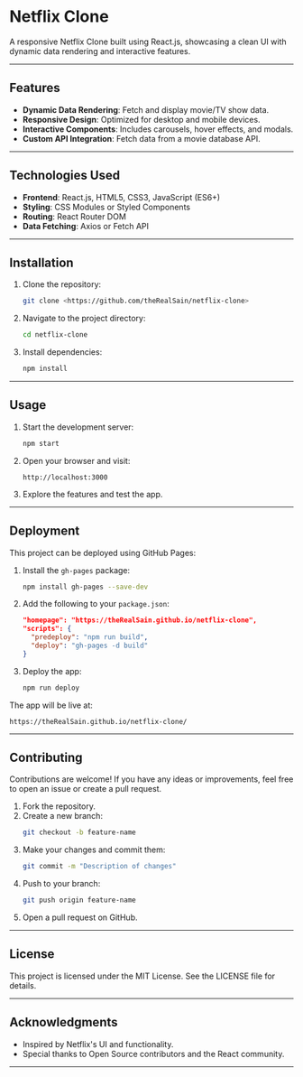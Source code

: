# Netflix Clone

A responsive Netflix Clone built using React.js, showcasing a clean UI with dynamic data rendering and interactive features.

---

## Features
- **Dynamic Data Rendering**: Fetch and display movie/TV show data.
- **Responsive Design**: Optimized for desktop and mobile devices.
- **Interactive Components**: Includes carousels, hover effects, and modals.
- **Custom API Integration**: Fetch data from a movie database API.

---

## Technologies Used
- **Frontend**: React.js, HTML5, CSS3, JavaScript (ES6+)
- **Styling**: CSS Modules or Styled Components
- **Routing**: React Router DOM
- **Data Fetching**: Axios or Fetch API

---

## Installation

1. Clone the repository:
   ```bash
   git clone <https://github.com/theRealSain/netflix-clone>
   ```

2. Navigate to the project directory:
   ```bash
   cd netflix-clone
   ```

3. Install dependencies:
   ```bash
   npm install
   ```

---

## Usage

1. Start the development server:
   ```bash
   npm start
   ```

2. Open your browser and visit:
   ```
   http://localhost:3000
   ```

3. Explore the features and test the app.

---

## Deployment

This project can be deployed using GitHub Pages:

1. Install the `gh-pages` package:
   ```bash
   npm install gh-pages --save-dev
   ```

2. Add the following to your `package.json`:
   ```json
   "homepage": "https://theRealSain.github.io/netflix-clone",
   "scripts": {
     "predeploy": "npm run build",
     "deploy": "gh-pages -d build"
   }
   ```

3. Deploy the app:
   ```bash
   npm run deploy
   ```

The app will be live at:
```
https://theRealSain.github.io/netflix-clone/
```

---

## Contributing

Contributions are welcome! If you have any ideas or improvements, feel free to open an issue or create a pull request.

1. Fork the repository.
2. Create a new branch:
   ```bash
   git checkout -b feature-name
   ```
3. Make your changes and commit them:
   ```bash
   git commit -m "Description of changes"
   ```
4. Push to your branch:
   ```bash
   git push origin feature-name
   ```
5. Open a pull request on GitHub.

---

## License

This project is licensed under the MIT License. See the LICENSE file for details.

---

## Acknowledgments
- Inspired by Netflix's UI and functionality.
- Special thanks to Open Source contributors and the React community.

---
